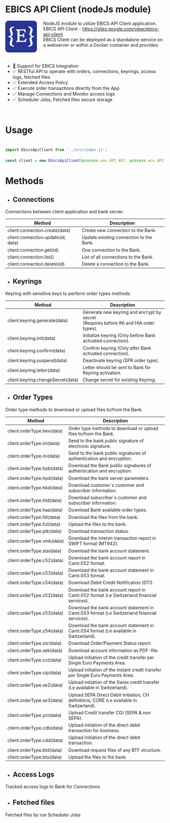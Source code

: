 # EBICS API Client (nodeJs module)

<img src="./doc/ebics-api-client-logo.png" height="100" align="left" style="padding-right:20px; padding-bottom: 20px;">

NodeJS module to utilize EBICS API Client application.  
EBICS API Client - https://sites.google.com/view/ebics-api-client  
EBICS Client can be deployed as a standalone service on a webserver or within a Docker container and provides:

<br clear="left" />

- :100: Support for EBICS Integration
- :white_check_mark: RESTful API to operate with orders, connections, keyrings, access logs, fetched files
- :white_check_mark: Extended Access Policy
- :white_check_mark: Execute order transactions directly from the App
- :white_check_mark: Manage Connections and Monitor access logs
- :white_check_mark: Scheduler Jobs, Fetched files secure storage

<br clear="left"/>

# Usage

```js

import EbicsApiClient from '../src/index.js';

const client = new EbicsApiClient(process.env.API_KEY, process.env.API_HOST);

```

# Methods

* ## Connections

Connections between client application and bank server.

| Method                             | Description                             |
|------------------------------------|-----------------------------------------|
| client.connection.create(data)     | Create new connection to the Bank.      |
| client.connection.update(id, data) | Update existing connection to the Bank. |
| client.connection.get(id)          | One connection to the Bank.             |
| client.connection.list()           | List of all connections to the Bank.    |
| client.connection.delete(id)       | Delete a connection to the Bank.        |

* ## Keyrings

Keyring with sensitive keys to perform order types methods.

| Method                            | Description                                                                                |
|-----------------------------------|--------------------------------------------------------------------------------------------|
| client.keyring.generate(data)     | Generate new keyring and encrypt by secret<br/> (Requires before INI and HIA order types). |
| client.keyring.init(data)         | Initialize keyring (Only before Bank activated connection).                                |
| client.keyring.confirm(data)      | Confirm keyring (Only after Bank activated connection).                                    |
| client.keyring.suspend(data)      | Deactivate keyring (SPR order type).                                                       |
| client.keyring.letter(data)       | Letter should be sent to Bank for Keyring activation.                                      |
| client.keyring.changeSecret(data) | Change secret for existing Keyring.                                                        |

* ## Order Types

Order type methods to download or upload files to/from the Bank.

| Method                     | Description                                                                                  |
|----------------------------|----------------------------------------------------------------------------------------------|
| client.orderType.hev(data) | Order type methods to download or upload files to/from the Bank.                             |
| client.orderType.ini(data) | Send to the bank public signature of electronic signature.                                   |
| client.orderType.ini(data) | Send to the bank public signatures of authentication and encryption.                         |
| client.orderType.hpb(data) | Download the Bank public signatures of authentication and encryption.                        |
| client.orderType.hpd(data) | Download the bank server parameters.                                                         |
| client.orderType.hkd(data) | Download customer`s customer and subscriber information.                                     |
| client.orderType.htd(data) | Download subscriber`s customer and subscriber information.                                   |
| client.orderType.haa(data) | Download Bank available order types.                                                         |
| client.orderType.fdl(data) | Download the files from the bank.                                                            |
| client.orderType.ful(data) | Upload the files to the bank.                                                                |
| client.orderType.ptk(data) | Download transaction status.                                                                 |
| client.orderType.vmk(data) | Download the interim transaction report in SWIFT format (MT942).                             |
| client.orderType.sta(data) | Download the bank account statement.                                                         |
| client.orderType.c52(data) | Download the bank account report in Camt.052 format.                                         |
| client.orderType.c53(data) | Download the bank account statement in Camt.053 format.                                      |
| client.orderType.c54(data) | Download Debit Credit Notification (DTI).                                                    |
| client.orderType.z52(data) | Download the bank account report in Camt.052 format (i.e Switzerland financial services).    |
| client.orderType.z53(data) | Download the bank account statement in Camt.053 format (i.e Switzerland financial services). |
| client.orderType.z54(data) | Download the bank account statement in Camt.054 format (i.e available in Switzerland).       |
| client.orderType.zsr(data) | Download Order/Payment Status report.                                                        |
| client.orderType.xek(data) | Download account information as PDF-file.                                                    |
| client.orderType.cct(data) | Upload initiation of the credit transfer per Single Euro Payments Area.                      |
| client.orderType.cip(data) | Upload initiation of the instant credit transfer per Single Euro Payments Area.              |
| client.orderType.xe2(data) | Upload initiation of the Swiss credit transfer (i.e available in Switzerland).               |
| client.orderType.xe3(data) | Upload SEPA Direct Debit Initiation, CH definitions, CORE (i.e available in Switzerland).    |
| client.orderType.yct(data) | Upload Credit transfer CGI (SEPA & non SEPA).                                                |
| client.orderType.cdb(data) | Upload initiation of the direct debit transaction for business.                              |
| client.orderType.cdd(data) | Upload initiation of the direct debit transaction.                                           |
| client.orderType.btd(data) | Download request files of any BTF structure.                                                 |
| client.orderType.btu(data) | Upload the files to the bank.                                                                |

* ## Access Logs

Tracked access logs to Bank for Connections

* ## Fetched files

Fetched files by run Scheduler Jobs
